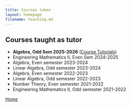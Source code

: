 ```yaml
---
title: Courses taken
layout: homepage
filename: teaching.md
--- 
```

## Courses taught as tutor
- **Algebra, Odd  Sem  2025-2026** ([Course Tutorials](ma111.html))
- Engineering Mathematics II, Even Sem 2024-2025
- Algebra, Even semester 2023-2024
- Linear Algebra, Odd semester 2023-2024
- Algebra, Even semester 2022-2023
- Linear Algebra, Odd semester 2022-2023
- Number Theory, Even semester 2021-2022
- Engineering Mathematics II, Odd semester 2021-2022



















[Home](index.md)
